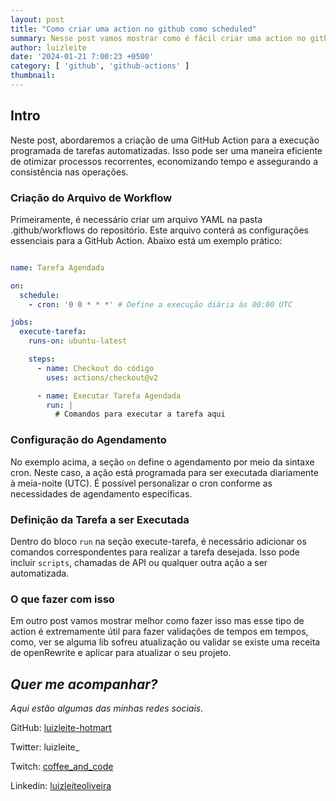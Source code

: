 ```yaml
---
layout: post
title: "Como criar uma action no github como scheduled"
summary: Nesse post vamos mostrar como é fácil criar uma action no github que roda 
author: luizleite
date: '2024-01-21 7:00:23 +0500'
category: [ 'github', 'github-actions' ]
thumbnail: 
---
```


## Intro

Neste post, abordaremos a criação de uma GitHub Action para a execução programada de tarefas automatizadas. Isso pode 
ser uma maneira eficiente de otimizar processos recorrentes, economizando tempo e assegurando a consistência nas operações.

### Criação do Arquivo de Workflow

Primeiramente, é necessário criar um arquivo YAML na pasta .github/workflows do repositório. Este arquivo conterá as 
configurações essenciais para a GitHub Action. Abaixo está um exemplo prático:

```yaml

name: Tarefa Agendada

on:
  schedule:
    - cron: '0 0 * * *' # Define a execução diária às 00:00 UTC

jobs:
  execute-tarefa:
    runs-on: ubuntu-latest

    steps:
      - name: Checkout do código
        uses: actions/checkout@v2

      - name: Executar Tarefa Agendada
        run: |
          # Comandos para executar a tarefa aqui

```

### Configuração do Agendamento

No exemplo acima, a seção `on` define o agendamento por meio da sintaxe cron. Neste caso, a ação está programada para ser 
executada diariamente à meia-noite (UTC). É possível personalizar o cron conforme as necessidades de agendamento específicas.

### Definição da Tarefa a ser Executada

Dentro do bloco `run` na seção execute-tarefa, é necessário adicionar os comandos correspondentes para realizar a tarefa
desejada. Isso pode incluir `scripts`, chamadas de API ou qualquer outra ação a ser automatizada.


### O que fazer com isso 

Em outro post vamos mostrar melhor como fazer isso mas esse tipo de action é extremamente útil para fazer validações de
tempos em tempos, como, ver se alguma lib sofreu atualização ou validar se existe uma receita de openRewrite e aplicar 
para atualizar o seu projeto.

## _Quer me acompanhar?_

_Aqui estão algumas das minhas redes sociais._

GitHub: [luizleite-hotmart](https://github.com/luizleite-hotmart)

Twitter: luizleite_

Twitch: [coffee_and_code](https://www.twitch.tv/coffee_and_code)

Linkedin: [luizleiteoliveira](https://www.linkedin.com/in/luizleiteoliveira/)
 
